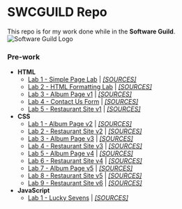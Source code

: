 # SWCGUILD Repo
This repo is for my work done while in the **Software Guild**.![Software Guild Logo](http://joryeugene.bitbucket.org/swg.jpg)
### Pre-work
* **HTML**
    * [Lab 1 - Simple Page Lab](http://joryeugene.bitbucket.org/prework/html/lab1/simple.html) | [_[SOURCES]_](https://bitbucket.org/joryeugene/joryeugene.bitbucket.org/src/master/prework/html/lab1/)
    * [Lab 2 - HTML Formatting Lab](http://joryeugene.bitbucket.org/prework/html/lab2/formattingDemoPage.html) | [_[SOURCES]_](https://bitbucket.org/joryeugene/joryeugene.bitbucket.org/src/master/prework/html/lab2/)
    * [Lab 3 - Album Page v1](http://joryeugene.bitbucket.org/prework/html/lab3/albumPage.html) | [_[SOURCES]_](https://bitbucket.org/joryeugene/joryeugene.bitbucket.org/src/master/prework/html/lab3/)
    * [Lab 4 - Contact Us Form](http://joryeugene.bitbucket.org/prework/html/lab4/contactUs.html) | [_[SOURCES]_](https://bitbucket.org/joryeugene/joryeugene.bitbucket.org/src/master/prework/html/lab4/)
    * [Lab 5 - Restaurant Site v1](http://joryeugene.bitbucket.org/prework/html/lab5/) | [_[SOURCES]_](https://bitbucket.org/joryeugene/joryeugene.bitbucket.org/src/master/prework/html/lab5/)
* **CSS**
    * [Lab 1 - Album Page v2](http://joryeugene.bitbucket.org/prework/css/lab1/albumPage.html) | [_[SOURCES]_](https://bitbucket.org/joryeugene/joryeugene.bitbucket.org/src/master/prework/css/lab1/)
    * [Lab 2 - Restaurant Site v2](http://joryeugene.bitbucket.org/prework/css/lab2/) | [_[SOURCES]_](https://bitbucket.org/joryeugene/joryeugene.bitbucket.org/src/master/prework/css/lab2/)
    * [Lab 3 - Album Page v3](http://joryeugene.bitbucket.org/prework/css/lab3/albumPage.html) | [_[SOURCES]_](https://bitbucket.org/joryeugene/joryeugene.bitbucket.org/src/master/prework/css/lab3/)
    * [Lab 4 - Restaurant Site v3](http://joryeugene.bitbucket.org/prework/css/lab4/) | [_[SOURCES]_](https://bitbucket.org/joryeugene/joryeugene.bitbucket.org/src/master/prework/css/lab4/)
    * [Lab 5 - Album Page v4](http://joryeugene.bitbucket.org/prework/css/lab5/albumPage.html) | [_[SOURCES]_](https://bitbucket.org/joryeugene/joryeugene.bitbucket.org/src/master/prework/css/lab5/)
    * [Lab 6 - Restaurant Site v4](http://joryeugene.bitbucket.org/prework/css/lab6/) | [_[SOURCES]_](https://bitbucket.org/joryeugene/joryeugene.bitbucket.org/src/master/prework/css/lab6/)
    * [Lab 7 - Album Page v5](http://joryeugene.bitbucket.org/prework/css/lab7/albumPage.html) | [_[SOURCES]_](https://bitbucket.org/joryeugene/joryeugene.bitbucket.org/src/master/prework/css/lab7/)
    * [Lab 8 - Restaurant Site v5](http://joryeugene.bitbucket.org/prework/css/lab8/) | [_[SOURCES]_](https://bitbucket.org/joryeugene/joryeugene.bitbucket.org/src/master/prework/css/lab8/)
    * [Lab 9 - Restaurant Site v6](http://joryeugene.bitbucket.org/prework/css/lab9/) | [_[SOURCES]_](https://bitbucket.org/joryeugene/joryeugene.bitbucket.org/src/master/prework/css/lab9/)
* **JavaScript**
    * [Lab 1 - Lucky Sevens](http://joryeugene.bitbucket.org/prework/js/lab1/) | [_[SOURCES]_](https://bitbucket.org/joryeugene/joryeugene.bitbucket.org/src/master/prework/js/lab1/)
